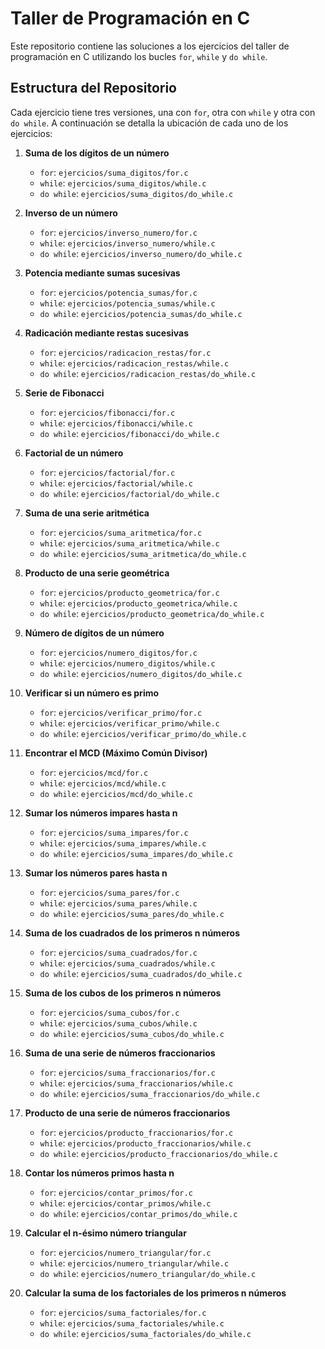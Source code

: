 # Taller de Programación en C
Este repositorio contiene las soluciones a los ejercicios del taller de programación en C utilizando los bucles `for`, `while` y `do while`.

## Estructura del Repositorio
Cada ejercicio tiene tres versiones, una con `for`, otra con `while` y otra con `do while`. A continuación se detalla la ubicación de cada uno de los ejercicios:

1. **Suma de los dígitos de un número**
   - `for`: `ejercicios/suma_digitos/for.c`
   - `while`: `ejercicios/suma_digitos/while.c`
   - `do while`: `ejercicios/suma_digitos/do_while.c`

2. **Inverso de un número**
   - `for`: `ejercicios/inverso_numero/for.c`
   - `while`: `ejercicios/inverso_numero/while.c`
   - `do while`: `ejercicios/inverso_numero/do_while.c`

3. **Potencia mediante sumas sucesivas**
   - `for`: `ejercicios/potencia_sumas/for.c`
   - `while`: `ejercicios/potencia_sumas/while.c`
   - `do while`: `ejercicios/potencia_sumas/do_while.c`

4. **Radicación mediante restas sucesivas**
   - `for`: `ejercicios/radicacion_restas/for.c`
   - `while`: `ejercicios/radicacion_restas/while.c`
   - `do while`: `ejercicios/radicacion_restas/do_while.c`

5. **Serie de Fibonacci**
   - `for`: `ejercicios/fibonacci/for.c`
   - `while`: `ejercicios/fibonacci/while.c`
   - `do while`: `ejercicios/fibonacci/do_while.c`

6. **Factorial de un número**
   - `for`: `ejercicios/factorial/for.c`
   - `while`: `ejercicios/factorial/while.c`
   - `do while`: `ejercicios/factorial/do_while.c`

7. **Suma de una serie aritmética**
   - `for`: `ejercicios/suma_aritmetica/for.c`
   - `while`: `ejercicios/suma_aritmetica/while.c`
   - `do while`: `ejercicios/suma_aritmetica/do_while.c`

8. **Producto de una serie geométrica**
   - `for`: `ejercicios/producto_geometrica/for.c`
   - `while`: `ejercicios/producto_geometrica/while.c`
   - `do while`: `ejercicios/producto_geometrica/do_while.c`

9. **Número de dígitos de un número**
   - `for`: `ejercicios/numero_digitos/for.c`
   - `while`: `ejercicios/numero_digitos/while.c`
   - `do while`: `ejercicios/numero_digitos/do_while.c`

10. **Verificar si un número es primo**
    - `for`: `ejercicios/verificar_primo/for.c`
    - `while`: `ejercicios/verificar_primo/while.c`
    - `do while`: `ejercicios/verificar_primo/do_while.c`

11. **Encontrar el MCD (Máximo Común Divisor)**
    - `for`: `ejercicios/mcd/for.c`
    - `while`: `ejercicios/mcd/while.c`
    - `do while`: `ejercicios/mcd/do_while.c`

12. **Sumar los números impares hasta n**
    - `for`: `ejercicios/suma_impares/for.c`
    - `while`: `ejercicios/suma_impares/while.c`
    - `do while`: `ejercicios/suma_impares/do_while.c`

13. **Sumar los números pares hasta n**
    - `for`: `ejercicios/suma_pares/for.c`
    - `while`: `ejercicios/suma_pares/while.c`
    - `do while`: `ejercicios/suma_pares/do_while.c`

14. **Suma de los cuadrados de los primeros n números**
    - `for`: `ejercicios/suma_cuadrados/for.c`
    - `while`: `ejercicios/suma_cuadrados/while.c`
    - `do while`: `ejercicios/suma_cuadrados/do_while.c`

15. **Suma de los cubos de los primeros n números**
    - `for`: `ejercicios/suma_cubos/for.c`
    - `while`: `ejercicios/suma_cubos/while.c`
    - `do while`: `ejercicios/suma_cubos/do_while.c`

16. **Suma de una serie de números fraccionarios**
    - `for`: `ejercicios/suma_fraccionarios/for.c`
    - `while`: `ejercicios/suma_fraccionarios/while.c`
    - `do while`: `ejercicios/suma_fraccionarios/do_while.c`

17. **Producto de una serie de números fraccionarios**
    - `for`: `ejercicios/producto_fraccionarios/for.c`
    - `while`: `ejercicios/producto_fraccionarios/while.c`
    - `do while`: `ejercicios/producto_fraccionarios/do_while.c`

18. **Contar los números primos hasta n**
    - `for`: `ejercicios/contar_primos/for.c`
    - `while`: `ejercicios/contar_primos/while.c`
    - `do while`: `ejercicios/contar_primos/do_while.c`

19. **Calcular el n-ésimo número triangular**
    - `for`: `ejercicios/numero_triangular/for.c`
    - `while`: `ejercicios/numero_triangular/while.c`
    - `do while`: `ejercicios/numero_triangular/do_while.c`

20. **Calcular la suma de los factoriales de los primeros n números**
    - `for`: `ejercicios/suma_factoriales/for.c`
    - `while`: `ejercicios/suma_factoriales/while.c`
    - `do while`: `ejercicios/suma_factoriales/do_while.c`
